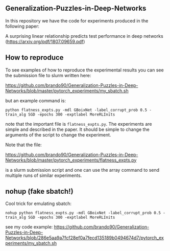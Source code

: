 Generalization-Puzzles-in-Deep-Networks
--

In this repository we have the code for experiments produced in the following paper:

A surprising linear relationship predicts test performance in deep networks (https://arxiv.org/pdf/1807.09659.pdf)

How to reproduce
--

To see examples of how to reproduce the experimental results you can see the submission file to slurm written here:

https://github.com/brando90/Generalization-Puzzles-in-Deep-Networks/blob/master/pytorch_experiments/my_sbatch.sh

but an example command is:

```
python flatness_expts.py -mdl GBoixNet -label_corrupt_prob 0.5 -train_alg SGD -epochs 300 -exptlabel MoreRLInits
```

note that the important file is `flatness_expts.py`. The experiments are simple and described in the paper. It should be simple to change the arguments of the script to change the experiment. 

Note that the file:

https://github.com/brando90/Generalization-Puzzles-in-Deep-Networks/blob/master/pytorch_experiments/flatness_expts.py

is a slurm submission script and one can use the array command to send multiple runs of similar experiments.

## nohup (fake sbatch!)

Cool trick for emulating sbatch:
```
nohup python flatness_expts.py -mdl GBoixNet -label_corrupt_prob 0.5 -train_alg SGD -epochs 300 -exptlabel MoreRLInits
```

see my code example: https://github.com/brando90/Generalization-Puzzles-in-Deep-Networks/blob/286e5aa9a7fcf28ef0a7fecd135189b0494674d7/pytorch_experiments/my_sbatch.sh
